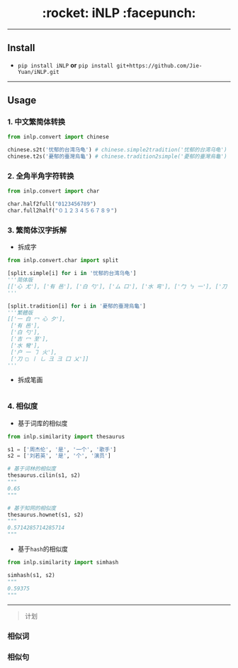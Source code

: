 <h1 align = "center">:rocket: iNLP :facepunch:</h1>

---


## Install
- `pip install iNLP` **or** `pip install git+https://github.com/Jie-Yuan/iNLP.git`
---


## Usage
### 1. 中文繁简体转换
```python
from inlp.convert import chinese

chinese.s2t('忧郁的台湾乌龟') # chinese.simple2tradition('忧郁的台湾乌龟')
chinese.t2s('憂郁的臺灣烏龜') # chinese.tradition2simple('憂郁的臺灣烏龜')
```

### 2. 全角半角字符转换
```python
from inlp.convert import char

char.half2full("0123456789")
char.full2half("０１２３４５６７８９")
```

### 3. 繁简体汉字拆解

- 拆成字
```python
from inlp.convert.char import split

[split.simple[i] for i in '忧郁的台湾乌龟']
'''简体版
[['心 尤'], ['有 邑'], ['白 勺'], ['厶 口'], ['水 弯'], ['勹 ㇉ 一'], ['刀 电']]
'''

[split.tradition[i] for i in '憂郁的臺灣烏龜']
'''繁體版
[['一 白 冖 心 夕'],
 ['有 邑'],
 ['白 勺'],
 ['吉 冖 至'],
 ['水 彎'],
 ['户 一 ㇆ 火'],
 ['刀 □ 丨 乚 彐 彐 囗 乂']]
'''
```

- 拆成笔画
```python
```


### 4. 相似度
- 基于词库的相似度
```python
from inlp.similarity import thesaurus

s1 = ['周杰伦', '是', '一个', '歌手']
s2 = ['刘若英', '是', '个', '演员']

# 基于词林的相似度
thesaurus.cilin(s1, s2)
"""
0.65
"""

# 基于知网的相似度
thesaurus.hownet(s1, s2)
"""
0.5714285714285714
"""
```
- 基于`hash`的相似度
```python
from inlp.similarity import simhash

simhash(s1, s2)
"""
0.59375
"""
```
---
> 计划

### 相似词
### 相似句
